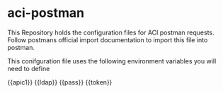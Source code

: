 # aci-postman

This Repository holds the configuration files for ACI postman requests. Follow postmans official import documentation to import this file into postman.

This conifguration file uses the following environment variables you will need to define

{{apic1}} {{ldap}} {{pass}} {{token}}
